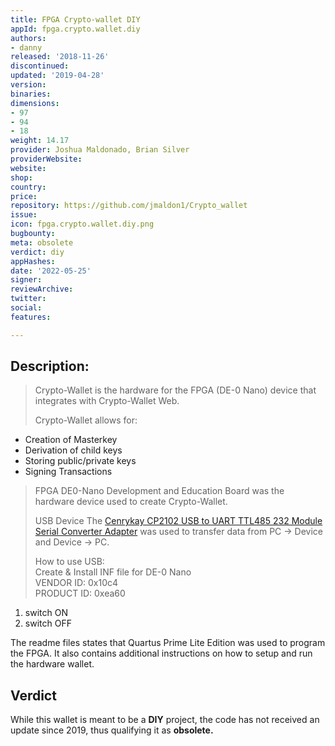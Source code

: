 ```yaml
---
title: FPGA Crypto-wallet DIY
appId: fpga.crypto.wallet.diy
authors:
- danny
released: '2018-11-26'
discontinued: 
updated: '2019-04-28'
version: 
binaries: 
dimensions:
- 97
- 94
- 18
weight: 14.17
provider: Joshua Maldonado, Brian Silver
providerWebsite: 
website: 
shop: 
country: 
price: 
repository: https://github.com/jmaldon1/Crypto_wallet
issue: 
icon: fpga.crypto.wallet.diy.png
bugbounty: 
meta: obsolete
verdict: diy
appHashes: 
date: '2022-05-25'
signer: 
reviewArchive: 
twitter: 
social: 
features: 

---
```


## Description:

> Crypto-Wallet is the hardware for the FPGA (DE-0 Nano) device that integrates with Crypto-Wallet Web.
>
> Crypto-Wallet allows for:
  - Creation of Masterkey
  - Derivation of child keys
  - Storing public/private keys
  - Signing Transactions
> 
> FPGA
DE0-Nano Development and Education Board was the hardware device used to create Crypto-Wallet.
>
> USB Device
The [Cenrykay CP2102 USB to UART TTL485 232 Module Serial Converter Adapter](https://www.amazon.com/Cenrykay-CP2102-Converter-Adapter-Windows/dp/B07H4KMXDK/ref=sr_1_15?keywords=usb+to+uart&qid=1556413280&s=gateway&sr=8-15#customerReviews) was used to transfer data from PC -> Device and Device -> PC.
>
> How to use USB: <br />
Create & Install INF file for DE-0 Nano <br />
VENDOR ID: 0x10c4 <br />
PRODUCT ID: 0xea60 <br />
  1. switch ON
  2. switch OFF

The readme files states that Quartus Prime Lite Edition was used to program the FPGA. It also contains additional instructions on how to setup and run the hardware wallet.

## Verdict

While this wallet is meant to be a **DIY** project, the code has not received an update since 2019, thus qualifying it as **obsolete.**